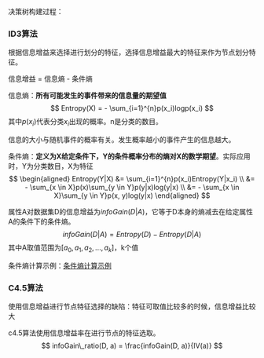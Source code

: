 决策树构建过程：

### ID3算法

根据信息增益来选择进行划分的特征，选择信息增益最大的特征来作为节点划分特征。

信息增益 = 信息熵 - 条件熵

信息熵：**所有可能发生的事件带来的信息量的期望值**
$$
Entropy(X) = - \sum_{i=1}^{n}p(x_i)logp(x_i)
$$
其中$p(x_i)$代表分类$x_i$出现的概率。n是分类的数目。

信息的大小与随机事件的概率有关。发生概率越小的事件产生的信息越大。





条件熵：**定义为X给定条件下，Y的条件概率分布的熵对X的数学期望**。实际应用时，Y为分类数目，X为特征
$$
\begin{aligned}
Entropy(Y|X) &= \sum_{i=1}^{n}p(x_i)Entropy(Y|x_i) \\
&= - \sum_{x \in X}p(x)\sum_{y \in Y}p(y|x)log(y|x) \\ 
&= - \sum_{x \in X}\sum_{y \in Y}p(x, y)log(y|x)
\end{aligned}
$$


属性A对数据集D的信息增益为$infoGain(D|A)$，它等于D本身的熵减去在给定属性A的条件下的条件熵。
$$
infoGain(D|A) = Entropy(D) - Entropy(D|A)
$$
其中A取值范围为$[a_0, a_1,a_2,...,a_k]$，k个值



条件熵计算示例：[条件熵计算示例](https://blog.csdn.net/qq_40765537/article/details/114838485)





### C4.5算法

使用信息增益进行节点特征选择的缺陷：特征可取值比较多的时候，信息增益比较大

c4.5算法使用信息增益率在进行节点的特征选取。
$$
infoGain\_ratio(D, a) = \frac{infoGain(D, a)}{IV(a)}
$$














































